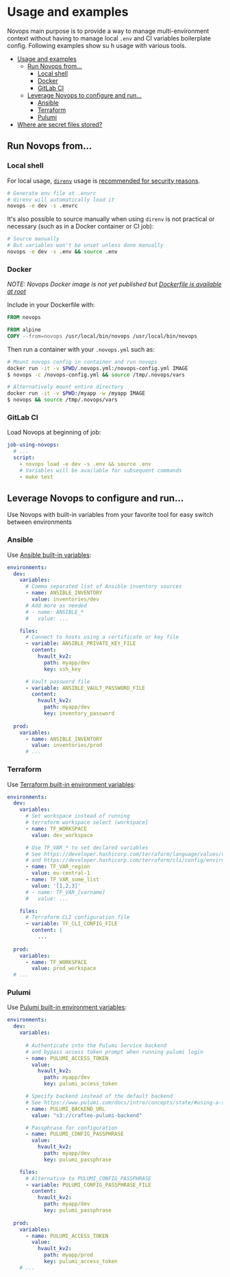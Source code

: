 # Usage and examples

Novops main purpose is to provide a way to manage multi-environment context without having to manage local `.env` and CI variables boilerplate config. Following examples show su h usage with various tools. 

- [Usage and examples](#usage-and-examples)
  - [Run Novops from...](#run-novops-from)
    - [Local shell](#local-shell)
    - [Docker](#docker)
    - [GitLab CI](#gitlab-ci)
  - [Leverage Novops to configure and run...](#leverage-novops-to-configure-and-run)
    - [Ansible](#ansible)
    - [Terraform](#terraform)
    - [Pulumi](#pulumi)
- [Where are secret files stored?](#where-are-secret-files-stored)

## Run Novops from...

### Local shell

For local usage, [`direnv`](https://direnv.net/) usage is [recommended for security reasons](./novops-direnv.md). 

```sh
# Generate env file at .envrc
# direnv will automatically load it
novops -e dev -s .envrc
```

It's also possible to source manually when using `direnv` is not practical or necessary (such as in a Docker container or CI job):

```sh
# Source manually
# But variables won't be unset unless done manually
novops -e dev -s .env && source .env
```

### Docker

_NOTE: Novops Docker image is not yet published but [Dockerfile is available at root](../Dockerfile)_

Include in your Dockerfile with:

```Dockerfile
FROM novops

FROM alpine
COPY --from=novops /usr/local/bin/novops /usr/local/bin/novops
```

Then run a container with your `.novops.yml` such as:

```sh
# Mount novops config in container and run novops
docker run -it -v $PWD/.novops.yml:/novops-config.yml IMAGE
$ novops -c /novops-config.yml && source /tmp/.novops/vars

# Alternatively mount entire directory
docker run -it -v $PWD:/myapp -w /myapp IMAGE
$ novops && source /tmp/.novops/vars
```

### GitLab CI

Load Novops at beginning of job:

```yaml
job-using-novops:
  # ...
  script:
    - novops load -e dev -s .env && source .env
    # Variables will be available for subsequent commands
    - make test 
```

## Leverage Novops to configure and run...

Use Novops with built-in variables from your favorite tool for easy switch between environments

### Ansible

Use [Ansible built-in variables](https://docs.ansible.com/ansible/latest/reference_appendices/config.html#environment-variables):

```yaml
environments:
  dev:
    variables:
      # Comma separated list of Ansible inventory sources
      - name: ANSIBLE_INVENTORY
        value: inventories/dev
      # Add more as needed
      # - name: ANSIBLE_*
      #   value: ...

    files:
      # Connect to hosts using a certificate or key file
      - variable: ANSIBLE_PRIVATE_KEY_FILE
        content: 
          hvault_kv2:
            path: myapp/dev
            key: ssh_key

      # Vault password file
      - variable: ANSIBLE_VAULT_PASSWORD_FILE
        content: 
          hvault_kv2:
            path: myapp/dev
            key: inventory_password
  
  prod:
    variables:
      - name: ANSIBLE_INVENTORY
        value: inventories/prod
      # ...
```

### Terraform

Use [Terraform built-in environment variables](https://developer.hashicorp.com/terraform/cli/config/environment-variables):

```yaml
environments:
  dev:
    variables:
      # Set workspace instead of running 
      # terraform workspace select (workspace]
      - name: TF_WORKSPACE
        value: dev_workspace

      # Use TF_VAR_* to set declared variables
      # See https://developer.hashicorp.com/terraform/language/values/variables#environment-variables
      # and https://developer.hashicorp.com/terraform/cli/config/environment-variables#tf_var_name
      - name: TF_VAR_region
        value: eu-central-1
      - name: TF_VAR_some_list
        value: '[1,2,3]'
      # - name: TF_VAR_[varname]
      #   value: ...

    files:
      # Terraform CLI configuration file
      - variable: TF_CLI_CONFIG_FILE
        content: |
          ...
      
  prod:
    variables:
      - name: TF_WORKSPACE
        value: prod_workspace
  # ...
```

### Pulumi

Use [Pulumi built-in environment variables](https://www.pulumi.com/docs/reference/cli/environment-variables/):

```yaml
environments:
  dev:
    variables:
      
      # Authenticate into the Pulumi Service backend 
      # and bypass access token prompt when running pulumi login
      - name: PULUMI_ACCESS_TOKEN
        value:
          hvault_kv2:
            path: myapp/dev
            key: pulumi_access_token

      # Specify backend instead of the default backend
      # See https://www.pulumi.com/docs/intro/concepts/state/#using-a-self-managed-backend
      - name: PULUMI_BACKEND_URL
        value: "s3://crafteo-pulumi-backend"

      # Passphrase for configuration
      - name: PULUMI_CONFIG_PASSPHRASE
        value:
          hvault_kv2:
            path: myapp/dev
            key: pulumi_passphrase

    files:  
      # Alternative to PULUMI_CONFIG_PASSPHRASE
      - variable: PULUMI_CONFIG_PASSPHRASE_FILE
        content: 
          hvault_kv2:
            path: myapp/dev
            key: pulumi_passphrase
      
  prod:
    variables:
      - name: PULUMI_ACCESS_TOKEN
        value:
          hvault_kv2:
            path: myapp/prod
            key: pulumi_access_token
    # ...
```



